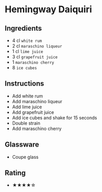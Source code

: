 # Hemingway Daiquiri

## Ingredients
- 4 cl `white rum`
- 2 cl `maraschino liqueur`
- 1 cl `lime juice`
- 3 cl `grapefruit juice`
- 1 `maraschino cherry`
- 8 `ice cubes`

## Instructions
- Add white rum
- Add maraschino liqueur
- Add lime juice
- Add grapefruit juice
- Add ice cubes and shake for 15 seconds
- Double strain
- Add maraschino cherry

## Glassware
- Coupe glass

## Rating
- ★★★★☆